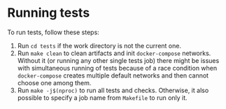 # Running tests

To run tests, follow these steps:

1. Run `cd tests` if the work directory is not the current one.
2. Run `make clean` to clean artifacts and init `docker-compose` networks.
   Without it (or running any other single tests job) there might be issues
   with simultaneous running of tests because of a race condition when
   `docker-compose` creates multiple default networks and then cannot choose
   one among them.
3. Run `make -j$(nproc)` to run all tests and checks. Otherwise, it also
   possible to specify a job name from `Makefile` to run only it.
